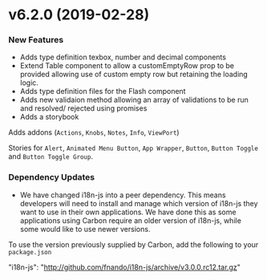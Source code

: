 # v6.2.0 (2019-02-28)
### New Features
* Adds type definition texbox, number and decimal components
* Extend Table component to allow a customEmptyRow prop to be provided allowing use of custom empty row but retaining the loading logic.
* Adds type definition files for the Flash component
* Adds new validaion method allowing an array of validations to be run and resolved/ rejected using promises
* Adds a storybook

Adds addons (`Actions`, `Knobs`, `Notes`, `Info`, `ViewPort`)

Stories for `Alert`, `Animated Menu Button`, `App Wrapper`, `Button`, `Button Toggle` and `Button Toggle Group`.


### Dependency Updates
* We have changed i18n-js into a peer dependency. This means developers will need to install and manage which version of i18n-js they want to use in their own applications. We have done this as some applications using Carbon require an older version of i18n-js, while some would like to use newer versions.

To use the version previously supplied by Carbon, add the following to your `package.json`

"i18n-js": "http://github.com/fnando/i18n-js/archive/v3.0.0.rc12.tar.gz"




